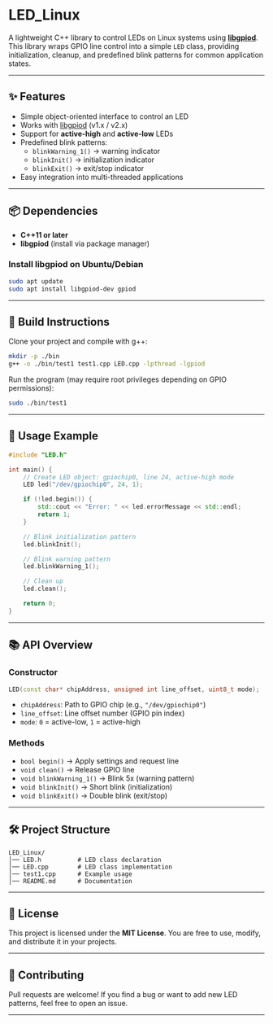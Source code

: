 # LED_Linux

A lightweight C++ library to control LEDs on Linux systems using **[libgpiod](https://git.kernel.org/pub/scm/libs/libgpiod/libgpiod.git/)**.  
This library wraps GPIO line control into a simple `LED` class, providing initialization, cleanup, and predefined blink patterns for common application states.

---

## ✨ Features
- Simple object-oriented interface to control an LED
- Works with [libgpiod](https://git.kernel.org/pub/scm/libs/libgpiod/libgpiod.git/) (v1.x / v2.x)
- Support for **active-high** and **active-low** LEDs
- Predefined blink patterns:
  - `blinkWarning_1()` → warning indicator
  - `blinkInit()` → initialization indicator
  - `blinkExit()` → exit/stop indicator
- Easy integration into multi-threaded applications

---

## 📦 Dependencies
- **C++11 or later**
- **libgpiod** (install via package manager)

### Install libgpiod on Ubuntu/Debian
```bash
sudo apt update
sudo apt install libgpiod-dev gpiod
````

---

## 🔧 Build Instructions

Clone your project and compile with g++:

```bash
mkdir -p ./bin
g++ -o ./bin/test1 test1.cpp LED.cpp -lpthread -lgpiod
```

Run the program (may require root privileges depending on GPIO permissions):

```bash
sudo ./bin/test1
```

---

## 🚀 Usage Example

```cpp
#include "LED.h"

int main() {
    // Create LED object: gpiochip0, line 24, active-high mode
    LED led("/dev/gpiochip0", 24, 1);

    if (!led.begin()) {
        std::cout << "Error: " << led.errorMessage << std::endl;
        return 1;
    }

    // Blink initialization pattern
    led.blinkInit();

    // Blink warning pattern
    led.blinkWarning_1();

    // Clean up
    led.clean();

    return 0;
}
```

---

## 📚 API Overview

### Constructor

```cpp
LED(const char* chipAddress, unsigned int line_offset, uint8_t mode);
```

* `chipAddress`: Path to GPIO chip (e.g., `"/dev/gpiochip0"`)
* `line_offset`: Line offset number (GPIO pin index)
* `mode`: `0` = active-low, `1` = active-high

### Methods

* `bool begin()` → Apply settings and request line
* `void clean()` → Release GPIO line
* `void blinkWarning_1()` → Blink 5x (warning pattern)
* `void blinkInit()` → Short blink (initialization)
* `void blinkExit()` → Double blink (exit/stop)

---

## 🛠️ Project Structure

```
LED_Linux/
│── LED.h          # LED class declaration
│── LED.cpp        # LED class implementation
│── test1.cpp      # Example usage
│── README.md      # Documentation
```

---

## 📄 License

This project is licensed under the **MIT License**.
You are free to use, modify, and distribute it in your projects.

---

## 🙌 Contributing

Pull requests are welcome! If you find a bug or want to add new LED patterns, feel free to open an issue.

---

